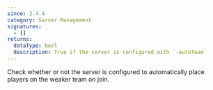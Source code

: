 ```yaml
---
since: 2.4.4
category: Server Management
signatures:
  - []
returns:
  dataType: bool
  description: True if the server is configured with `-autoTeam`
---
```


Check whether or not the server is configured to automatically place players on the weaker team on join.
